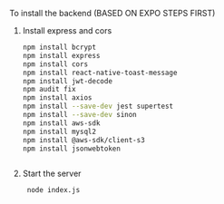 To install the backend
(BASED ON EXPO STEPS FIRST)
1. Install express and cors

   ```bash
   npm install bcrypt
   npm install express
   npm install cors
   npm install react-native-toast-message
   npm install jwt-decode
   npm audit fix
   npm install axios
   npm install --save-dev jest supertest
   npm install --save-dev sinon
   npm install aws-sdk
   npm install mysql2
   npm install @aws-sdk/client-s3
   npm install jsonwebtoken


   
   ```

2. Start the server

   ```bash
    node index.js
   ```
